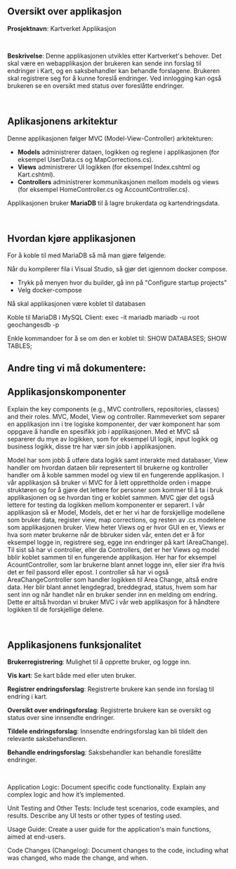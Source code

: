 <h2>Oversikt over applikasjon</h2>
<p><strong>Prosjektnavn</strong>: Kartverket Applikasjon</strong></p>
<br>
<p><strong>Beskrivelse</strong>: Denne applikasjonen utvikles etter Kartverket's behover. Det skal være en webapplikasjon der brukeren kan sende inn forslag til endringer i Kart, og en saksbehandler kan behandle forslagene. Brukeren skal registrere seg for å kunne foreslå endringer. Ved innlogging kan også brukeren se en oversikt med status over foreslåtte endringer.</p>
<br>
 
<h2>Aplikasjonens arkitektur</h2>
<p>Denne applikasjonen følger MVC (Model-View-Controller) arkitekturen: </p>
<ul>
<li><strong>Models</strong> administrerer dataen, logikken og reglene i applikasjonen (for eksempel UserData.cs og MapCorrections.cs).</li>
<li><strong>Views</strong> administrerer UI logikken (for eksempel Index.cshtml og Kart.cshtml).</li>
<li><strong>Controllers</strong> administrerer kommunikasjonen mellom models og views (for eksempel HomeController.cs og AccountController.cs).</li>
</ul>

<p>Applikasjonen bruker <strong>MariaDB</strong> til å lagre brukerdata og kartendringsdata.</p>
<br>

<h2>Hvordan kjøre applikasjonen</h2>
For å koble til med MariaDB så må man gjøre følgende:

Når du kompilerer fila i Visual Studio, så gjør det igjennom docker compose. 
 - Trykk på menyen hvor du builder, gå inn på "Configure startup projects"
 - Velg docker-compose

Nå skal applikasjonen være koblet til databasen


Koble til MariaDB i MySQL Client:
exec -it mariadb mariadb -u root geochangesdb -p

Enkle kommandoer for å se om den er koblet til: 
SHOW DATABASES;
SHOW TABLES;
<br>  

<h2>Andre ting vi må dokumentere:</h2>  

<h2>Applikasjonskomponenter</h2>
<p>Explain the key components (e.g., MVC controllers, repositories, classes) and their roles.
MVC, Model, View og controller. Rammeverket som separer en applikasjon inn i tre logiske komponenter, der vær komponent har som oppgave å handle en spesifikk job i applikasjonen. Med et MVC så separerer du mye av logikken, som for eksempel UI logik, input logikk og business logikk, disse tre har vær sin jobb i applikasjonen.</p>

<p>Model har som jobb å utføre data logikk samt interakte med databaser, View handler om hvordan dataen blir representert til brukerne og kontroller handler om å koble sammen model og view til en fungerende applikasjon. 
I vår applikasjon så bruker vi MVC for å lett opprettholde orden i mappe struktøren og for å gjøre det lettere for personer som kommer til å ta i bruk applikasjonen og se hvordan ting er koblet sammen. MVC gjør det også lettere for testing da logikken mellom komponenter er separert. 
I vår applikasjon så er Model, Models, det er her vi har de forskjellige modellene som bruker data, register view, map corrections, og resten av .cs modelene som applikasjonen bruker. View heter Views og er hvor GUI en er, Views er hva som møter brukerne når de bbruker siden vår, enten det er å for eksempel logge in, registrere seg, egge inn endringer på kart (AreaChange). Til sist så har vi controller, eller da Controllers, det er her Views og model bblir koblet sammen til en fungerende applikasjon. Her har for eksempel AcountController, som lar brukerne blant annet logge inn, eller sier ifra hvis det er feil passord eller epost. I controller så har vi også AreaChangeController som handler logikken til Area Change, altså endre data. Her blir blant annet lengdegrad, breddegrad, status, hvem som har sent inn og når handlet når en bruker sender inn en melding om endring. 
Dette er altså hvordan vi bruker MVC i vår web applikasjon for å håndtere logikken til de forskjellige delene.</p>
<br>

<h2>Applikasjonens funksjonalitet</h2>
<p><strong>Brukerregistrering</strong>: Mulighet til å opprette bruker, og logge inn.</p>
<p><strong>Vis kart</strong>: Se kart både med eller uten bruker.</p>
<p><strong>Registrer endringsforslag</strong>: Registrerte brukere kan sende inn forslag til endring i kart.</p>
<p><strong>Oversikt over endringsforslag</strong>: Registrerte brukere kan se oversikt og status over sine innsendte endringer.</p>
<p><strong>Tildele endringsforslag</strong>: Innsendte endringsforslag kan bli tildelt den relevante saksbehandleren.</p>
<p><strong>Behandle endringsforslag</strong>: Saksbehandler kan behandle foreslåtte endringer.</p>
</ul>
<br>

Application Logic: Document specific code functionality. Explain any complex logic and how it’s implemented.

Unit Testing and Other Tests: Include test scenarios, code examples, and results. Describe any UI tests or other types of testing used.

Usage Guide: Create a user guide for the application's main functions, aimed at end-users.

Code Changes (Changelog): Document changes to the code, including what was changed, who made the change, and when.
